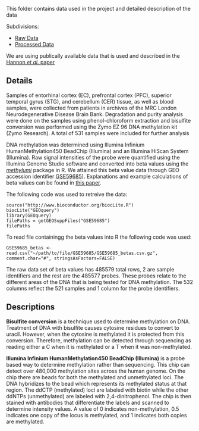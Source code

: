 
This folder contains data used in the project and detailed description of the data 

Subdivisions:
- [Raw Data](https://github.com/STAT540-UBC/team_Methylhomies/tree/master/data/raw_data)
- [Processed Data](https://github.com/STAT540-UBC/team_Methylhomies/tree/master/data/processed_data)

We are using publically available data that is used and described in the [Hannon *et al.* paper](https://www.ncbi.nlm.nih.gov/pmc/articles/PMC4844197) 

Details
-------
Samples of entorhinal cortex (EC), prefrontal cortex (PFC), superior temporal gyrus (STG), and cerebellum (CER) tissue, as well as blood samples, were collected from patients in archives of the MRC London Neurodegenerative Disease Brain Bank. Degradation and purity analysis were done on the samples using phenol-chloroform extraction and bisulfite conversion was performed using the Zymo EZ 96 DNA methylation kit (Zymo Research). A total of 531 samples were included for further analysis

DNA methylation was determined using Illumina Infinium HumanMethylation450 BeadChip (Illumina) and an Illumina HiScan System (Illumina). Raw signal intensities of the probe were quantified using the Illumina Genome Studio software and converted into beta values using the [*methylumi*](https://bioconductor.org/packages/release/bioc/html/methylumi.html) package in R. We attained this beta value data through GEO accession identifier [GSE59685](https://www.ncbi.nlm.nih.gov/geo/query/acc.cgi?acc=GSE59685)). Explanations and example calculations of beta values can be found in [this paper](https://bmcbioinformatics.biomedcentral.com/articles/10.1186/1471-2105-11-587).

The following code was used to retreive the data:

```{rret, eval=FALSE}
source("http://www.bioconductor.org/biocLite.R")
biocLite("GEOquery")
library(GEOquery)
filePaths = getGEOSuppFiles("GSE59685")
filePaths
``` 
To read file containingg the beta values into R the following code was used:

```{r beta, eval=FALSE}
GSE59685_betas <- read.csv("~/path/to/file/GSE59685/GSE59685_betas.csv.gz", 
comment.char="#", stringsAsFactors=FALSE)
```
The raw data set of beta values has 485579 total rows, 2 are sample identifiers and the rest are the 485577 probes. These probes relate to the different areas of the DNA that is being tested for DNA methylation. The 532 columns reflect the 521 samples and 1 column for the probe identifiers.

Descriptions
-------------

**Bisulfite conversion** is a technique used to determine methylation on DNA. Treatment of DNA with bisulfite causes cytosine residues to convert to uracil. However, when the cytosine is methylated it is protected from this conversion. Therefore, methylation can be detected through sequencing as reading either a C when it is methylated or a T when it was non-methylated.

**Illumina Infinium HumanMethylation450 BeadChip (Illumina)** is a probe based way to determine methylation rather than sequencing. This chip can detect over 480,000 methylation sites across the human genome. On the chip there are beads for both the methylated and unmethylated loci. The DNA hybridizes to the bead which represents its methylated status at that region. The ddCTP (methylated) loci are labeled with biotin while the other ddNTPs (unmethylated) are labeled with 2,4-dinitrophenol. The chip is then stained with antibodies that differentiate the labels and scanned to determine intensity values. A value of 0 indicates non-methylation, 0.5 indicates one copy of the locus is methylated, and 1 indicates both copies are methylated.



